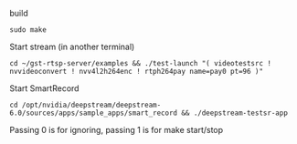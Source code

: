 build
```
sudo make
```

Start stream (in another terminal)
```
cd ~/gst-rtsp-server/examples && ./test-launch "( videotestsrc ! nvvideoconvert ! nvv4l2h264enc ! rtph264pay name=pay0 pt=96 )"

```
Start SmartRecord
```
cd /opt/nvidia/deepstream/deepstream-6.0/sources/apps/sample_apps/smart_record && ./deepstream-testsr-app
```

Passing 0 is for ignoring, passing 1 is for make start/stop
